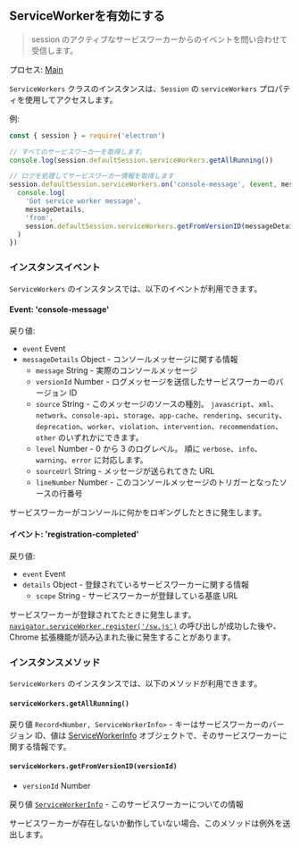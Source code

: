 ## ServiceWorkerを有効にする

> session のアクティブなサービスワーカーからのイベントを問い合わせて受信します。

プロセス: [Main](../glossary.md#main-process)

`ServiceWorkers` クラスのインスタンスは、`Session` の `serviceWorkers` プロパティを使用してアクセスします。

例:

```javascript
const { session } = require('electron')

// すべてのサービスワーカーを取得します。
console.log(session.defaultSession.serviceWorkers.getAllRunning())

// ログを処理してサービスワーカー情報を取得します
session.defaultSession.serviceWorkers.on('console-message', (event, messageDetails) => {
  console.log(
    'Got service worker message',
    messageDetails,
    'from',
    session.defaultSession.serviceWorkers.getFromVersionID(messageDetails.versionId)
  )
})
```

### インスタンスイベント

`ServiceWorkers` のインスタンスでは、以下のイベントが利用できます。

#### Event: 'console-message'

戻り値:

* `event` Event
* `messageDetails` Object - コンソールメッセージに関する情報
  * `message` String - 実際のコンソールメッセージ
  * `versionId` Number - ログメッセージを送信したサービスワーカーのバージョン ID
  * `source` String - このメッセージのソースの種別。  `javascript`、`xml`、`network`、`console-api`、`storage`、`app-cache`、`rendering`、`security`、`deprecation`、`worker`、`violation`、`intervention`、`recommendation`、`other` のいずれかにできます。
  * `level` Number - 0 から 3 のログレベル。 順に `verbose`、`info`、`warning`、`error` に対応します。
  * `sourceUrl` String - メッセージが送られてきた URL
  * `lineNumber` Number - このコンソールメッセージのトリガーとなったソースの行番号

サービスワーカーがコンソールに何かをロギングしたときに発生します。

#### イベント: 'registration-completed'

戻り値:

* `event` Event
* `details` Object - 登録されているサービスワーカーに関する情報
  * `scope` String - サービスワーカーが登録している基底 URL

サービスワーカーが登録されてたときに発生します。 [`navigator.serviceWorker.register('/sw.js')`](https://developer.mozilla.org/en-US/docs/Web/API/ServiceWorkerContainer/register) の呼び出しが成功した後や、Chrome 拡張機能が読み込まれた後に発生することがあります。

### インスタンスメソッド

`ServiceWorkers` のインスタンスでは、以下のメソッドが利用できます。

#### `serviceWorkers.getAllRunning()`

戻り値 `Record<Number, ServiceWorkerInfo>` - キーはサービスワーカーのバージョン ID、値は [ServiceWorkerInfo](structures/service-worker-info.md) オブジェクトで、そのサービスワーカーに関する情報です。

#### `serviceWorkers.getFromVersionID(versionId)`

* `versionId` Number

戻り値 [`ServiceWorkerInfo`](structures/service-worker-info.md) - このサービスワーカーについての情報

サービスワーカーが存在しないか動作していない場合、このメソッドは例外を送出します。
